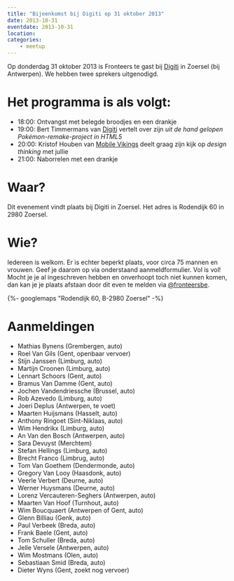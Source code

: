 ```yaml
---
title: "Bijeenkomst bij Digiti op 31 oktober 2013"
date: 2013-10-31
eventdate: 2013-10-31
location:
categories:
    - meetup
---
```

Op donderdag 31 oktober 2013 is Fronteers te gast bij [Digiti](http://www.digiti.be) in Zoersel (bij Antwerpen). We hebben twee sprekers uitgenodigd.

# Het programma is als volgt:

* 18:00: Ontvangst met belegde broodjes en een drankje
* 19:00: Bert Timmermans van [Digiti](http://www.digiti.be) vertelt over zijn _uit de hand gelopen Pokémon-remake-project in HTML5_
* 20:00: Kristof Houben van [Mobile Vikings](https://mobilevikings.com/) deelt graag zijn kijk op _design thinking_ met jullie
* 21:00: Naborrelen met een drankje

# Waar?

Dit evenement vindt plaats bij Digiti in Zoersel. Het adres is Rodendijk 60 in 2980 Zoersel.

# Wie?

Iedereen is welkom. Er is echter beperkt plaats, voor circa 75 mannen en vrouwen. Geef je daarom op via onderstaand aanmeldformulier. Vol is vol! Mocht je je al ingeschreven hebben en onverhoopt toch niet kunnen komen, dan kan je je plaats afstaan door dit even te melden via [@fronteersbe](https://twitter.com/fronteersbe).

{%- googlemaps "Rodendijk 60, B-2980 Zoersel" -%}

# Aanmeldingen

* Mathias Bynens (Grembergen, auto)
* Roel Van Gils (Gent, openbaar vervoer)
* Stijn Janssen (Limburg, auto)
* Martijn Croonen (Limburg, auto)
* Lennart Schoors (Gent, auto)
* Bramus Van Damme (Gent, auto)
* Jochen Vandendriessche (Brussel, auto)
* Rob Azevedo (Limburg, auto)
* Joeri Deplus (Antwerpen, te voet)
* Maarten Huijsmans (Hasselt, auto)
* Anthony Ringoet (Sint-Niklaas, auto)
* Wim Hendrikx (Limburg, auto)
* An Van den Bosch (Antwerpen, auto)
* Sara Devuyst (Merchtem)
* Stefan Hellings (Limburg, auto)
* Brecht Franco (Limbrug, auto)
* Tom Van Goethem (Dendermonde, auto)
* Gregory Van Looy (Haasdonk, auto)
* Veerle Verbert (Deurne, auto)
* Werner Huysmans (Deurne, auto)
* Lorenz Vercauteren-Seghers (Antwerpen, auto)
* Maarten Van Hoof (Turnhout, auto)
* Wim Boucquaert (Antwerpen of Gent, auto)
* Glenn Billiau (Genk, auto)
* Paul Verbeek (Breda, auto)
* Frank Baele (Gent, auto)
* Tom Schuller (Breda, auto)
* Jelle Versele (Antwerpen, auto)
* Wim Mostmans (Olen, auto)
* Sebastiaan Smid (Breda, auto)
* Dieter Wyns (Gent, zoekt nog vervoer)

